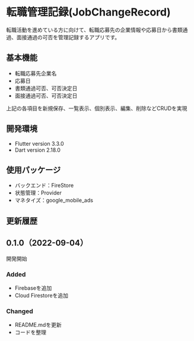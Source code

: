 # 転職管理記録(JobChangeRecord)

転職活動を進めている方に向けて、転職応募先の企業情報や応募日から書類通過、面接通過の可否を管理記録するアプリです。

## 基本機能

- 転職応募先企業名
- 応募日
- 書類通過可否、可否決定日
- 面接通過可否、可否決定日

上記の各項目を新規保存、一覧表示、個別表示、編集、削除などCRUDを実現

## 開発環境

- Flutter version 3.3.0
- Dart version 2.18.0

## 使用パッケージ

- バックエンド：FireStore
- 状態管理：Provider
- マネタイズ：google_mobile_ads

## 更新履歴

## 0.1.0（2022-09-04）
開発開始
### Added
- Firebaseを追加
- Cloud Firestoreを追加
### Changed
- README.mdを更新
- コードを整理

<!-- https://www.gitlab.jp/blog/2022/08/01/readme/ -->
